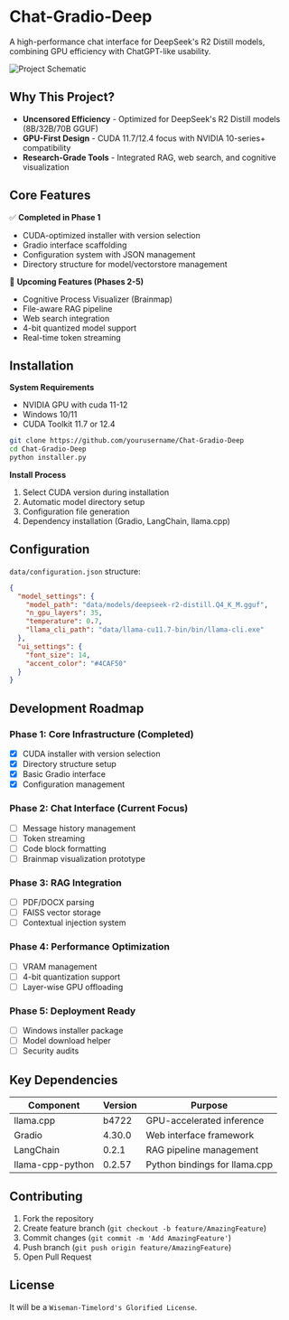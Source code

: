 # Chat-Gradio-Deep
A high-performance chat interface for DeepSeek's R2 Distill models, combining GPU efficiency with ChatGPT-like usability.

![Project Schematic](https://via.placeholder.com/800x400.png?text=Chat-Gradio-Deep+Interface+Preview)

## Why This Project?
- **Uncensored Efficiency** - Optimized for DeepSeek's R2 Distill models (8B/32B/70B GGUF)
- **GPU-First Design** - CUDA 11.7/12.4 focus with NVIDIA 10-series+ compatibility
- **Research-Grade Tools** - Integrated RAG, web search, and cognitive visualization

## Core Features
✅ **Completed in Phase 1**  
- CUDA-optimized installer with version selection
- Gradio interface scaffolding
- Configuration system with JSON management
- Directory structure for model/vectorstore management

🚧 **Upcoming Features (Phases 2-5)**  
- Cognitive Process Visualizer (Brainmap)
- File-aware RAG pipeline
- Web search integration
- 4-bit quantized model support
- Real-time token streaming

## Installation
**System Requirements**  
- NVIDIA GPU with cuda 11-12
- Windows 10/11
- CUDA Toolkit 11.7 or 12.4

```bash
git clone https://github.com/yourusername/Chat-Gradio-Deep
cd Chat-Gradio-Deep
python installer.py
```

**Install Process**  
1. Select CUDA version during installation  
2. Automatic model directory setup  
3. Configuration file generation  
4. Dependency installation (Gradio, LangChain, llama.cpp)

## Configuration
`data/configuration.json` structure:
```json
{
  "model_settings": {
    "model_path": "data/models/deepseek-r2-distill.Q4_K_M.gguf",
    "n_gpu_layers": 35,
    "temperature": 0.7,
    "llama_cli_path": "data/llama-cu11.7-bin/bin/llama-cli.exe"
  },
  "ui_settings": {
    "font_size": 14,
    "accent_color": "#4CAF50"
  }
}
```

## Development Roadmap
### Phase 1: Core Infrastructure (Completed)
- [X] CUDA installer with version selection
- [X] Directory structure setup
- [X] Basic Gradio interface
- [X] Configuration management

### Phase 2: Chat Interface (Current Focus)
- [ ] Message history management
- [ ] Token streaming
- [ ] Code block formatting
- [ ] Brainmap visualization prototype

### Phase 3: RAG Integration
- [ ] PDF/DOCX parsing
- [ ] FAISS vector storage
- [ ] Contextual injection system

### Phase 4: Performance Optimization
- [ ] VRAM management
- [ ] 4-bit quantization support
- [ ] Layer-wise GPU offloading

### Phase 5: Deployment Ready
- [ ] Windows installer package
- [ ] Model download helper
- [ ] Security audits

## Key Dependencies
| Component       | Version | Purpose                          |
|-----------------|---------|----------------------------------|
| llama.cpp       | b4722   | GPU-accelerated inference        |
| Gradio          | 4.30.0  | Web interface framework          |
| LangChain       | 0.2.1   | RAG pipeline management          |
| llama-cpp-python| 0.2.57  | Python bindings for llama.cpp    |

## Contributing
1. Fork the repository
2. Create feature branch (`git checkout -b feature/AmazingFeature`)
3. Commit changes (`git commit -m 'Add AmazingFeature'`)
4. Push branch (`git push origin feature/AmazingFeature`)
5. Open Pull Request

## License
It will be a `Wiseman-Timelord's Glorified License`.
